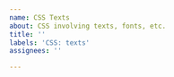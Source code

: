 ```yaml
---
name: CSS Texts
about: CSS involving texts, fonts, etc.
title: ''
labels: 'CSS: texts'
assignees: ''

---
```



